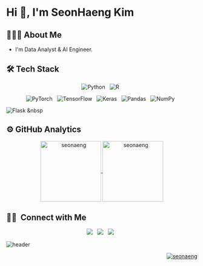 # Hi 👋, I'm SeonHaeng Kim

## 👨🏻‍💻 About Me

- I'm Data Analyst & AI Engineer.


## 🛠 Tech Stack

<p align="center">
  <img alt="Python" src="https://img.shields.io/badge/python-%2314354C.svg?style=for-the-badge&logo=python&logoColor=white"/> &nbsp
  <img alt="R" src="https://img.shields.io/badge/r-%23276DC3.svg?style=for-the-badge&logo=r&logoColor=white"/> &nbsp
</p>
<p align="center">
  <img alt="PyTorch" src="https://img.shields.io/badge/PyTorch-%23EE4C2C.svg?style=for-the-badge&logo=PyTorch&logoColor=white"/> &nbsp
  <img alt="TensorFlow" src="https://img.shields.io/badge/TensorFlow-%23FF6F00.svg?style=for-the-badge&logo=TensorFlow&logoColor=white"/> &nbsp
  <img alt="Keras" src="https://img.shields.io/badge/Keras-%23D00000.svg?style=for-the-badge&logo=Keras&logoColor=white"/> &nbsp
  <img alt="Pandas" src="https://img.shields.io/badge/pandas-%23150458.svg?style=for-the-badge&logo=pandas&logoColor=white"/> &nbsp
  <img alt="NumPy" src="https://img.shields.io/badge/numpy-%23013243.svg?style=for-the-badge&logo=numpy&logoColor=white"/> &nbsp
  
  <img alt="Flask" src="https://img.shields.io/badge/flask-%23000.svg?style=for-the-badge&logo=flask&logoColor=white"/> &nbsp
</p>

## ⚙️ GitHub Analytics

<p align="center">
  <a href="https://github.com/seonaeg">
    <img height="160em" src="https://github-readme-stats.vercel.app/api?username=seonaeng&show_icons=true&theme=dark&count_private=true&include_all_commits=true&locale=en" alt="seonaeng" align="center"/>
    <img height="160em" src="https://github-readme-streak-stats.herokuapp.com/?user=seonaeng&theme=dark" alt="seonaeng" align="center"/>
  </a>
</p>

## 🤝🏻 &nbsp;Connect with Me

<p align="center">
  <a href="mailto:sunhaengkim6445@gmail.com" target="_blank"><img src="https://img.shields.io/badge/Mail-2db400?style=for-the-badge&logo=Naver&logoColor=white"/></a> &nbsp
  <a href="https://velog.io/@seonaeg" target="_blank"><img src="https://img.shields.io/badge/Blog-20c997?style=for-the-badge&logo=Vimeo&logoColor=white"/></a> &nbsp
  <a href="https://www.linkedin.com/in/seon-haeng-kim" target="_blank"><img src="https://img.shields.io/badge/LinkedIn-0A66C2?style=for-the-badge&logo=LinkedIn&logoColor=white"/></a> &nbsp
  

![header](https://capsule-render.vercel.app/api?&type=waving&section=footer)

<p align="right">
  <a href="https://github.com/seonaeng">
    <img src="https://komarev.com/ghpvc/?username=seonaeng&label=Views&color=0e75b6&style=flat-square" alt="seonaeng"/>
  </a>
</p>
